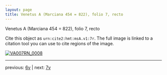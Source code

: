 ```yaml
---
layout: page
title: Venetus A (Marciana 454 = 822), folio 7, recto
---
```


Venetus A (Marciana 454 = 822), folio 7, recto

Cite this object as `urn:cite2:hmt:msA.v1:7r`.  The full image is linked to a citation tool you can use to cite regions of the image.

[![VA007RN_0008](http://www.homermultitext.org/iipsrv?IIIF=/project/homer/pyramidal/deepzoom/hmt/vaimg/2017a/VA007RN_0008.tif/full/800,/0/default.jpg)](http://www.homermultitext.org/ict2/?urn=urn:cite2:hmt:vaimg.2017a:VA007RN_0008) 

---

previous:  [6v](../6v/) | next: [7v](../7v/)